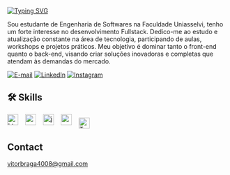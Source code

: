 [![Typing SVG](https://readme-typing-svg.demolab.com?font=Fira+Code&size=30&pause=1000&color=00DDF7&random=false&width=435&lines=Ol%C3%A1%2C+eu+sou+Vitor+Braga)](https://git.io/typing-svg)

<p align="left">Sou estudante de Engenharia de Softwares na  Faculdade Uniasselvi, tenho um forte interesse no desenvolvimento Fullstack. Dedico-me ao estudo e atualização constante na área de tecnologia, participando de aulas, workshops e projetos práticos. Meu objetivo é dominar tanto o front-end quanto o back-end, visando criar soluções inovadoras e completas que atendam às demandas do mercado.

[![E-mail](https://img.shields.io/badge/-Email-000?style=for-the-badge&logo=microsoft-outlook&logoColor=00e1ff&color:FFF)](mailto:vitorbraga4008@gmail.com)
[![LinkedIn](https://img.shields.io/badge/-LinkedIn-000?style=for-the-badge&logo=linkedin&logoColor=00e1ff&color:FFF)](https://www.linkedin.com/in/vitor-braga-8289b5239/)
[![Instagram](https://img.shields.io/badge/-Instagram-000?style=for-the-badge&logo=instagram&logoColor=00e1ff&color:FFF)](https://www.instagram.com/vitor.braga_/)

## 🛠 Skills 

<div align="left">
  <img src="https://cdn.jsdelivr.net/gh/devicons/devicon/icons/html5/html5-original.svg" height="25" alt="html5 logo"  />
  <img width="8" />
  <img src="https://cdn.jsdelivr.net/gh/devicons/devicon/icons/css3/css3-original.svg" height="25" alt="css3 logo"  />
  <img width="8" />
  <img src="https://cdn.jsdelivr.net/gh/devicons/devicon/icons/javascript/javascript-plain.svg" height="25" alt="javascript logo"  />
  <img width="8" />
  <img src="https://cdn.jsdelivr.net/gh/devicons/devicon/icons/react/react-original.svg" height="25" alt="react logo"  />
  <img width="8" />
  <img align="center" alt="TypeScriipt" src="https://img.shields.io/badge/TypeScript-007ACC?style=for-the-badge&logo=typescript&logoColor=white" height="25 />
  <img width="8" />
</div>

## Contact

vitorbraga4008@gmail.com
